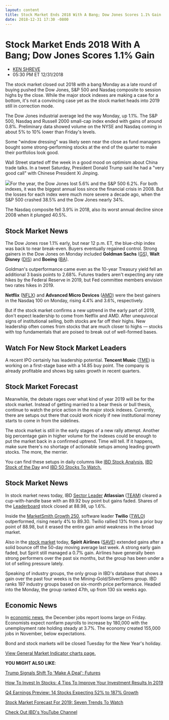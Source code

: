 ```yaml
---
layout: content
title: Stock Market Ends 2018 With A Bang; Dow Jones Scores 1.1% Gain
date: 2018-12-31 17:30 -0800
---
```



Stock Market Ends 2018 With A Bang; Dow Jones Scores 1.1% Gain
===============================================================




* [KEN SHREVE](https://www.investors.com/author/shrevek/ "Posts by KEN SHREVE")
* 05:30 PM ET 12/31/2018




The stock market closed out 2018 with a bang Monday as a late round of buying pushed the Dow Jones, S&P 500 and Nasdaq composite to session highs by the close. While the major stock indexes are making a case for a bottom, it's not a convincing case yet as the stock market heads into 2019 still in correction mode.




The Dow Jones industrial average led the way Monday, up 1.1%. The S&P 500, Nasdaq and Russell 2000 small-cap index ended with gains of around 0.8%. Preliminary data showed volume on the NYSE and Nasdaq coming in about 5% to 10% lower than Friday's levels.


Some "window dressing" was likely seen near the close as fund managers bought some strong-performing stocks at the end of the quarter to make their portfolios look good.


Wall Street started off the week in a good mood on optimism about China trade talks. In a tweet Saturday, President Donald Trump said he had a "very good call" with Chinese President Xi Jinping.


![](https://www.investors.com/wp-content/uploads/2018/12/MP123118.jpg)For the year, the Dow Jones lost 5.6% and the S&P 500 6.2%. For both indexes, it was the biggest annual loss since the financial crisis in 2008. But the losses for each index were much more severe a decade ago, when the S&P 500 crashed 38.5% and the Dow Jones nearly 34%.


The Nasdaq composite fell 3.9% in 2018, also its worst annual decline since 2008 when it plunged 40.5%.


Stock Market News
-----------------


The Dow Jones rose 1.1% early, but near 12 p.m. ET, the blue-chip index was back to near break-even. Buyers eventually regained control. Strong gainers in the Dow Jones on Monday included **Goldman Sachs** ([GS](https://research.investors.com/quote.aspx?symbol=GS)), **Walt Disney** ([DIS](https://research.investors.com/quote.aspx?symbol=DIS)) and **Boeing** ([BA](https://research.investors.com/quote.aspx?symbol=BA)).


Goldman's outperformance came even as the 10-year Treasury yield fell an additional 3 basis points to 2.68%. Futures traders aren't expecting any rate hikes by the Federal Reserve in 2019, but Fed committee members envision two rates hikes in 2019.


**Netflix** ([NFLX](https://research.investors.com/quote.aspx?symbol=NFLX)) and **Advanced Micro Devices** ([AMD](https://research.investors.com/quote.aspx?symbol=AMD)) were the best gainers in the Nasdaq 100 on Monday, rising 4.4% and 3.6%, respectively.


But if the stock market confirms a new uptrend in the early part of 2019, don't expect leadership to come from Netflix and AMD. After unequivocal signs of institutional selling, both stocks are far off their highs. New leadership often comes from stocks that are much closer to highs — stocks with top fundamentals that are poised to break out of well-formed bases.


Watch For New Stock Market Leaders
----------------------------------


A recent IPO certainly has leadership potential. **Tencent Music** ([TME](https://research.investors.com/quote.aspx?symbol=TME)) is working on a first-stage base with a 14.85 buy point. The company is already profitable and shows big sales growth in recent quarters.


Stock Market Forecast
---------------------


Meanwhile, the debate rages over what kind of year 2019 will be for the stock market. Instead of getting married to a bear thesis or bull thesis, continue to watch the price action in the major stock indexes. Currently, there are setups out there that could work nicely if new institutional money starts to come in from the sidelines.


The stock market is still in the early stages of a new rally attempt. Another big percentage gain in higher volume for the indexes could be enough to put the market back in a confirmed uptrend. Time will tell. If it happens, make sure there's no shortage of actionable setups among leading growth stocks. The more, the merrier.


You can find these setups in daily columns like [IBD Stock Analysis](https://www.investors.com/category/research/ibd-stock-analysis/), [IBD Stock of the Day](https://www.investors.com/research/ibd-stock-of-the-day/) and [IBD 50 Stocks To Watch.](https://www.investors.com/research/ibd-50-growth-stocks-to-watch/)


Stock Market News
-----------------


In stock market news today, IBD [Sector Leader](https://research.investors.com/stock-lists/sector-leaders) **Atlassian** ([TEAM](https://research.investors.com/quote.aspx?symbol=TEAM)) cleared a cup-with-handle base with an 89.92 buy point but gains faded. Shares of the [Leaderboard](https://leaderboard.investors.com) stock closed at 88.98, up 1.6%.


Inside the [MarketSmith Growth 250](https://www.marketsmith.com), software leader **Twilio** ([TWLO](https://research.investors.com/quote.aspx?symbol=TWLO)) outperformed, rising nearly 4% to 89.30. Twilio rallied 13% from a prior buy point of 88.98, but it erased the entire gain amid weakness in the broad market.


Also in the [stock market](https://www.investors.com/research/stock-market-data-dow-jones-sp-500-nasdaq-spdr-etfs/) today, **Spirit Airlines** ([SAVE](https://research.investors.com/quote.aspx?symbol=SAVE)) extended gains after a solid bounce off the 50-day moving average last week. A strong early gain faded, but Spirit still managed a 0.7% gain. Airlines have generally been strong performers over the past six months, but the group has been under a lot of selling pressure lately.


Speaking of industry groups, the only group in IBD's database that shows a gain over the past four weeks is the Mining-Gold/Silver/Gems group. IBD ranks 197 industry groups based on six-month price performance. Headed into the Monday, the group ranked 47th, up from 130 six weeks ago.


Economic News
-------------


In [economic news](https://research.investors.com/economic-calendar/), the December jobs report looms large on Friday. Economists expect nonfarm payrolls to increase by 180,000 with the unemployment rate holding steady at 3.7%. The economy created 155,000 jobs in November, below expectations.


Bond and stock markets will be closed Tuesday for the New Year's holiday.


[View General Market Indicator charts page.](https://www.investors.com/wp-content/uploads/2018/12/IBD3112153143GMI.pdf)


**YOU MIGHT ALSO LIKE**:


[Trump Signals Shift To 'Make A Deal': Futures](https://www.investors.com/market-trend/stock-market-today/dow-jones-futures-2019-stock-market-rally-lets-make-a-deal-trump/)


[How To Invest In Stocks: 4 Tips To Improve Your Investment Results In 2019](https://www.investors.com/how-to-invest/investors-corner/how-to-invest-in-stocks-tips-2019/)


[Q4 Earnings Preview: 14 Stocks Expecting 52% to 187% Growth](https://www.investors.com/how-to-invest/investors-corner/how-to-invest-in-stocks-tips-2019/)


[Stock Market Forecast For 2019: Seven Trends To Watch](https://www.investors.com/news/stock-market-forecast-for-2019/)


[Check Out IBD's YouTube Channel](https://www.youtube.com/investorsbusinessdaily)




